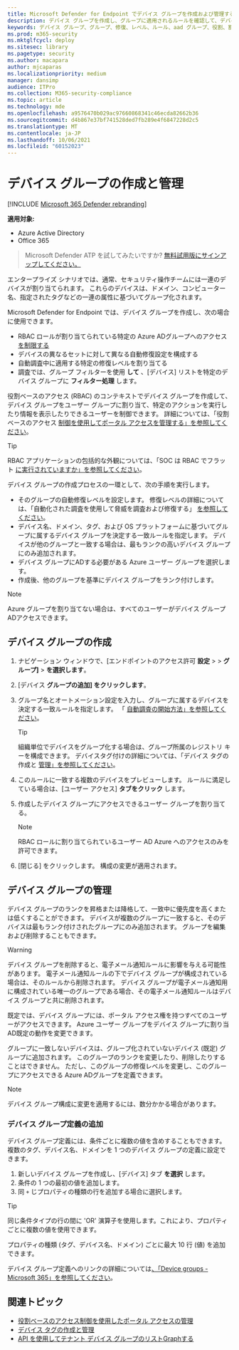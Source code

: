 ```yaml
---
title: Microsoft Defender for Endpoint でデバイス グループを作成および管理する
description: デバイス グループを作成し、グループに適用されるルールを確認して、デバイス グループに自動修復レベルを設定する
keywords: デバイス グループ、グループ、修復、レベル、ルール、aad グループ、役割、割り当て、ランク
ms.prod: m365-security
ms.mktglfcycl: deploy
ms.sitesec: library
ms.pagetype: security
ms.author: macapara
author: mjcaparas
ms.localizationpriority: medium
manager: dansimp
audience: ITPro
ms.collection: M365-security-compliance
ms.topic: article
ms.technology: mde
ms.openlocfilehash: a9576470b029ac97660868341c46ecda82662b36
ms.sourcegitcommit: d4b867e37bf741528ded7fb289e4f6847228d2c5
ms.translationtype: MT
ms.contentlocale: ja-JP
ms.lasthandoff: 10/06/2021
ms.locfileid: "60152023"
---
```

# <a name="create-and-manage-device-groups"></a>デバイス グループの作成と管理

[!INCLUDE [Microsoft 365 Defender rebranding](../../includes/microsoft-defender.md)]


**適用対象:**
- Azure Active Directory
- Office 365

> Microsoft Defender ATP を試してみたいですか? [無料試用版にサインアップしてください。](https://signup.microsoft.com/create-account/signup?products=7f379fee-c4f9-4278-b0a1-e4c8c2fcdf7e&ru=https://aka.ms/MDEp2OpenTrial?ocid=docs-wdatp-exposedapis-abovefoldlink)

エンタープライズ シナリオでは、通常、セキュリティ操作チームには一連のデバイスが割り当てられます。 これらのデバイスは、ドメイン、コンピューター名、指定されたタグなどの一連の属性に基づいてグループ化されます。

Microsoft Defender for Endpoint では、デバイス グループを作成し、次の場合に使用できます。

- RBAC ロールが割り当てられている特定の Azure ADグループへのアクセス [を制限する](rbac.md)
- デバイスの異なるセットに対して異なる自動修復設定を構成する
- 自動調査中に適用する特定の修復レベルを割り当てる
- 調査では、グループ フィルターを使用 **して** 、[デバイス] リストを特定のデバイス グループに **フィルター処理** します。

役割ベースのアクセス (RBAC) のコンテキストでデバイス グループを作成して、デバイス グループをユーザー グループに割り当て、特定のアクションを実行したり情報を表示したりできるユーザーを制御できます。 詳細については、「役割ベースのアクセス [制御を使用してポータル アクセスを管理する」を参照してください](rbac.md)。

> [!TIP]
> RBAC アプリケーションの包括的な外観については、「SOC は RBAC でフラット [に実行されていますか」を参照してください](https://techcommunity.microsoft.com/t5/Windows-Defender-ATP/Is-your-SOC-running-flat-with-limited-RBAC/ba-p/320015)。

デバイス グループの作成プロセスの一環として、次の手順を実行します。

- そのグループの自動修復レベルを設定します。 修復レベルの詳細については、「自動化された調査を使用して脅威を調査および修復する」 [を参照してください](automated-investigations.md)。
- デバイス名、ドメイン、タグ、および OS プラットフォームに基づいてグループに属するデバイス グループを決定する一致ルールを指定します。 デバイスが他のグループと一致する場合は、最もランクの高いデバイス グループにのみ追加されます。
- デバイス グループにADする必要がある Azure ユーザー グループを選択します。
- 作成後、他のグループを基準にデバイス グループをランク付けします。

> [!NOTE]
> Azure グループを割り当てない場合は、すべてのユーザーがデバイス グループADアクセスできます。

## <a name="create-a-device-group"></a>デバイス グループの作成

1. ナビゲーション ウィンドウで、[エンドポイントのアクセス許可 **設定** \>  \> **グループ]** \> **を選択します**。

2. [デバイス **グループの追加] をクリックします**。

3. グループ名とオートメーション設定を入力し、グループに属するデバイスを決定する一致ルールを指定します。 「 [自動調査の開始方法」を参照してください](automated-investigations.md#how-the-automated-investigation-starts)。

    > [!TIP]
    > 組織単位でデバイスをグループ化する場合は、グループ所属のレジストリ キーを構成できます。 デバイスタグ付けの詳細については、「デバイス タグの作成と [管理」を参照してください](machine-tags.md)。

4. このルールに一致する複数のデバイスをプレビューします。 ルールに満足している場合は、[ユーザー アクセス] **タブをクリック** します。

5. 作成したデバイス グループにアクセスできるユーザー グループを割り当てる。

    > [!NOTE]
    > RBAC ロールに割り当てられているユーザー AD Azure へのアクセスのみを許可できます。

6. [閉じる] をクリックします。 構成の変更が適用されます。

## <a name="manage-device-groups"></a>デバイス グループの管理

デバイス グループのランクを昇格または降格して、一致中に優先度を高くまたは低くすることができます。 デバイスが複数のグループに一致すると、そのデバイスは最もランク付けされたグループにのみ追加されます。 グループを編集および削除することもできます。

> [!WARNING]
> デバイス グループを削除すると、電子メール通知ルールに影響を与える可能性があります。 電子メール通知ルールの下でデバイス グループが構成されている場合は、そのルールから削除されます。 デバイス グループが電子メール通知用に構成されている唯一のグループである場合、その電子メール通知ルールはデバイス グループと共に削除されます。

既定では、デバイス グループには、ポータル アクセス権を持つすべてのユーザーがアクセスできます。 Azure ユーザー グループをデバイス グループに割り当AD既定の動作を変更できます。

グループに一致しないデバイスは、グループ化されていないデバイス (既定) グループに追加されます。 このグループのランクを変更したり、削除したりすることはできません。 ただし、このグループの修復レベルを変更し、このグループにアクセスできる Azure ADグループを定義できます。

> [!NOTE]
> デバイス グループ構成に変更を適用するには、数分かかる場合があります。

### <a name="add-device-group-definitions"></a>デバイス グループ定義の追加

デバイス グループ定義には、条件ごとに複数の値を含めすることもできます。 複数のタグ、デバイス名、ドメインを 1 つのデバイス グループの定義に設定できます。

1. 新しいデバイス グループを作成し、[デバイス] タブ **を選択** します。
2. 条件の 1 つの最初の値を追加します。
3. 同 `+` じプロパティの種類の行を追加する場合に選択します。

> [!TIP]
> 同じ条件タイプの行の間に 'OR' 演算子を使用します。これにより、プロパティごとに複数の値を使用できます。
>
> プロパティの種類 (タグ、デバイス名、ドメイン) ごとに最大 10 行 (値) を追加できます。

デバイス グループ定義へのリンクの詳細については[、「Device groups - Microsoft 365」を参照してください](https://sip.security.microsoft.com/homepage)。

## <a name="related-topics"></a>関連トピック

- [役割ベースのアクセス制御を使用したポータル アクセスの管理](rbac.md)
- [デバイス タグの作成と管理](machine-tags.md)
- [API を使用してテナント デバイス グループのリストGraphする](/graph/api/device-list-memberof)
